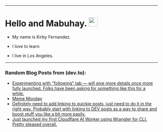
<img src="https://komarev.com/ghpvc/?username=kirbygit&style=flat-square&color=blue" alt=""/>

---
<h1>
  Hello and Mabuhay.
  <img src="https://media.giphy.com/media/hvRJCLFzcasrR4ia7z/giphy.gif" width="30px"/>
</h1>

- My name is Kirby Fernandez.

- I love to learn.

- I live in Los Angeles.

---

### Random Blog Posts from (dev.to):
<!-- BLOG-POST-LIST:START -->
- [Experimenting with &quot;following&quot; tab — will give more details once more fully launched. Folks have been asking for something like this for a while.](https://dev.to/ben/experimenting-with-following-tab-will-give-more-details-once-more-fully-launched-folks-have-4noo)
- [Meme Monday](https://dev.to/ben/meme-monday-3ok)
- [Definitely need to add linking to quickie posts, just need to do it in the right way. Probably start with linking to DEV posts as a way to share and boost stuff you like a bit more easily.](https://dev.to/ben/definitely-need-to-add-linking-to-quickie-posts-just-need-to-do-it-in-the-right-way-probably-3dkl)
- [Just launched my first Cloudflare AI Worker using Wrangler for CLI. Pretty pleased overall.](https://dev.to/ben/just-launched-my-first-cloudflare-ai-worker-using-wrangler-for-cli-pretty-pleased-overall-3d11)
<!-- BLOG-POST-LIST:END -->
